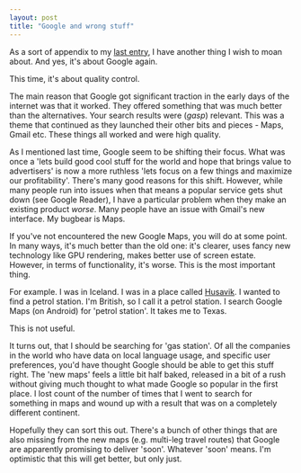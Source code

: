 ```yaml
---
layout: post
title: "Google and wrong stuff"
---
```

As a sort of appendix to my [last entry](/news/comments/google-and-free-stuff/), I have another thing I wish to moan about. And yes, it's about Google again.

This time, it's about quality control.

The main reason that Google got significant traction in the early days of the internet was that it worked. They offered something that was much better than the alternatives. Your search results were (*gasp*) relevant. This was a theme that continued as they launched their other bits and pieces - Maps, Gmail etc. These things all worked and were high quality.

As I mentioned last time, Google seem to be shifting their focus. What was once a 'lets build good cool stuff for the world and hope that brings value to advertisers' is now a more ruthless 'lets focus on a few things and maximize our profitability'. There's many good reasons for this shift. However, while many people run into issues when that means a popular service gets shut down (see Google Reader), I have a particular problem when they make an existing product *worse*. Many people have an issue with Gmail's new interface. My bugbear is Maps.

If you've not encountered the new Google Maps, you will do at some point. In many ways, it's much better than the old one: it's clearer, uses fancy new technology like GPU rendering, makes better use of screen estate. However, in terms of functionality, it's worse. This is the most important thing.

For example. I was in Iceland. I was in a place called [Husavik](https://www.google.co.uk/maps/preview#!q=husavik&data=!4m10!1m9!4m8!1m3!1d1043!2d-17.3560795!3d66.0489714!3m2!1i1920!2i989!4f13.1). I wanted to find a petrol station. I'm British, so I call it a petrol station. I search Google Maps (on Android) for 'petrol station'. It takes me to Texas.

This is not useful.

It turns out, that I should be searching for 'gas station'. Of all the companies in the world who have data on local language usage, and specific user preferences, you'd have thought Google should be able to get this stuff right. The 'new maps' feels a little bit half baked, released in a bit of a rush without giving much thought to what made Google so popular in the first place. I lost count of the number of times that I went to search for something in maps and wound up with a result that was on a completely different continent. 

Hopefully they can sort this out. There's a bunch of other things that are also missing from the new maps (e.g. multi-leg travel routes) that Google are apparently promising to deliver 'soon'. Whatever 'soon' means. I'm optimistic that this will get better, but only just.